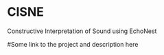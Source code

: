 CISNE
=====

Constructive Interpretation of Sound using EchoNest

#Some link to the project and description here
